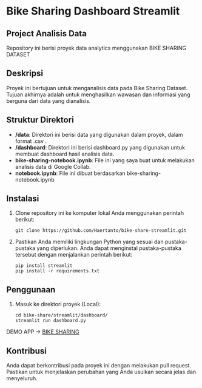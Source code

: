 # Bike Sharing Dashboard Streamlit

## Project Analisis Data

Repository ini berisi proyek data analytics menggunakan BIKE SHARING DATASET

## Deskripsi

Proyek ini bertujuan untuk menganalisis data pada Bike Sharing Dataset. Tujuan akhirnya adalah untuk menghasilkan wawasan dan informasi yang berguna dari data yang dianalisis.

## Struktur Direktori

- **/data**: Direktori ini berisi data yang digunakan dalam proyek, dalam format .csv .
- **/dashboard**: Direktori ini berisi dashboard.py yang digunakan untuk membuat dashboard hasil analisis data.
- **bike-sharing-notebook.ipynb**: File ini yang saya buat untuk melakukan analisis data di Google Collab.
- **notebook.ipynb**: File ini dibuat berdasarkan bike-sharing-notebook.ipynb

## Instalasi

1. Clone repository ini ke komputer lokal Anda menggunakan perintah berikut:

   ```shell
   git clone https://github.com/Haertanto/bike-share-streamlit.git
   ```

2. Pastikan Anda memiliki lingkungan Python yang sesuai dan pustaka-pustaka yang diperlukan. Anda dapat menginstal pustaka-pustaka tersebut dengan menjalankan perintah berikut:

    ```shell
    pip install streamlit
    pip install -r requirements.txt
    ```

## Penggunaan
1. Masuk ke direktori proyek (Local):

    ```shell
    cd bike-share/streamlit/dashboard/
    streamlit run dashboard.py
    ```
DEMO APP -> [BIKE SHARING](https://bike-share-app-haertanto.streamlit.app/) 
## Kontribusi
Anda dapat berkontribusi pada proyek ini dengan melakukan pull request. Pastikan untuk menjelaskan perubahan yang Anda usulkan secara jelas dan menyeluruh.


